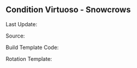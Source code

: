 ## Condition Virtuoso - Snowcrows
Last Update: 

Source:

Build Template Code: ` `

Rotation Template: ` `